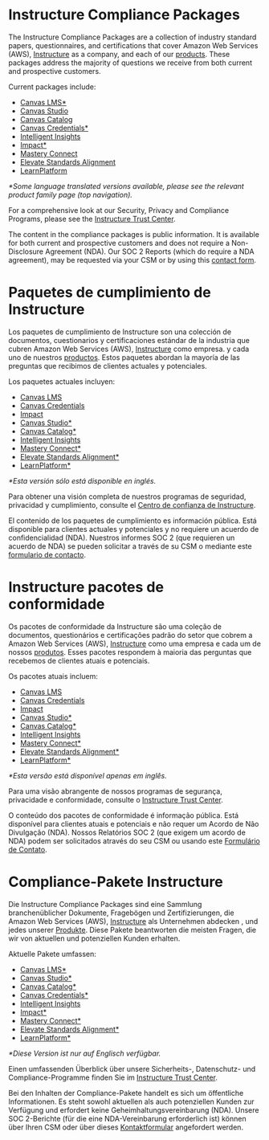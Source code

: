 <div class="lang EN">
  
# Instructure Compliance Packages
  
The Instructure Compliance Packages are a collection of industry standard papers, questionnaires, and certifications that cover Amazon Web Services (AWS), <a href="https://www.instructure.com" target="_blank">Instructure</a> as a company, and each of our <a href="https://www.instructure.com/products" target="_blank">products</a>. These packages address the majority of questions we receive from both current and prospective customers.

Current packages include:
- [Canvas LMS*](/#/canvas/lms/dl)
- [Canvas Studio](/#/canvas/studio/dl)
- [Canvas Catalog](/#/canvas/catalog/dl)
- [Canvas Credentials*](/#/canvas/credentials/dl)
- [Intelligent Insights](/#/intelligent-insights/dl)
- [Impact*](/#/impact/dl)
- [Mastery Connect](/#/mastery/connect/dl)
- [Elevate Standards Alignment](/#/elevate/standards-alignment/dl)
- [LearnPlatform](/#/learnplatform/dl)

_*Some language translated versions available, please see the relevant product family page (top navigation)._

For a comprehensive look at our Security, Privacy and Compliance Programs, please see the <a href="https://inst.bid/trust" target="_blank">Instructure Trust Center</a>.

The content in the compliance packages is public information. It is available for both current and prospective customers and does not require a Non-Disclosure Agreement (NDA). Our SOC 2 Reports (which do require a NDA agreement), may be requested via your CSM or by using this <a href="https://www.instructure.com/contact-us" target="_blank">contact form</a>.

</div>
<div class="lang ES_LA">
  
# Paquetes de cumplimiento de Instructure

Los paquetes de cumplimiento de Instructure son una colección de documentos, cuestionarios y certificaciones estándar de la industria que cubren Amazon Web Services (AWS), <a href="https://www.instructure.com/es" target="_blank">Instructure</a> como empresa. y cada uno de nuestros <a href="https://www.instructure.com/es/productos" target="_blank">productos</a>. Estos paquetes abordan la mayoría de las preguntas que recibimos de clientes actuales y potenciales.

Los paquetes actuales incluyen:
- [Canvas LMS](/#/es-la/canvas/lms/dl/es)
- [Canvas Credentials](/#/es-la/canvas/credentials/dl/es)
- [Impact](/#/es-la/impact/dl/es)
- [Canvas Studio*](/#/canvas/studio/dl/es)
- [Canvas Catalog*](/#/canvas/catalog/dl/es)
- [Intelligent Insights](/#/intelligent-insights/dl/es)
- [Mastery Connect*](/#/mastery/connect/dl/es)
- [Elevate Standards Alignment*](/#/elevate/standards-alignment/dl/es)
- [LearnPlatform*](/#/learnplatform/dl/es)

_*Esta versión sólo está disponible en inglés._

Para obtener una visión completa de nuestros programas de seguridad, privacidad y cumplimiento, consulte el <a href="https://inst.bid/trust/es" target="_blank">Centro de confianza de Instructure</a>.

El contenido de los paquetes de cumplimiento es información pública. Está disponible para clientes actuales y potenciales y no requiere un acuerdo de confidencialidad (NDA). Nuestros informes SOC 2 (que requieren un acuerdo de NDA) se pueden solicitar a través de su CSM o mediante este <a href="https://inst.bid/es-la/contactenos/es" target="_blank">formulario de contacto</a>.

</div>
<div class="lang PT_BR">

# Instructure pacotes de conformidade

Os pacotes de conformidade da Instructure são uma coleção de documentos, questionários e certificações padrão do setor que cobrem a Amazon Web Services (AWS), <a href="https://www.instructure.com/pt-br" target="_blank">Instructure</a> como uma empresa e cada um de nossos <a href="https://www.instructure.com/pt-br/produtos" target="_blank">produtos</a>. Esses pacotes respondem à maioria das perguntas que recebemos de clientes atuais e potenciais.

Os pacotes atuais incluem:
- [Canvas LMS](/#/pt-br/canvas/lms/dl/pt)
- [Canvas Credentials](/#/pt-br/canvas/credentials/dl/pt)
- [Impact](/#/pt-br/impact/dl/pt)
- [Canvas Studio*](/#/canvas/studio/dl/pt)
- [Canvas Catalog*](/#/canvas/catalog/dl/pt)
- [Intelligent Insights](/#/intelligent-insights/dl/pt)
- [Mastery Connect*](/#/mastery/connect/dl/pt)
- [Elevate Standards Alignment*](/#/elevate/standards-alignment/dl/pt)
- [LearnPlatform*](/#/learnplatform/dl/es)

_*Esta versão está disponível apenas em inglês._

Para uma visão abrangente de nossos programas de segurança, privacidade e conformidade, consulte o <a href="https://inst.bid/trust/pt" target="_blank">Instructure Trust Center</a>.

O conteúdo dos pacotes de conformidade é informação pública. Está disponível para clientes atuais e potenciais e não requer um Acordo de Não Divulgação (NDA). Nossos Relatórios SOC 2 (que exigem um acordo de NDA) podem ser solicitados através do seu CSM ou usando este <a href="https://inst.bid/contato/pt" target="_blank">Formulário de Contato</a>.

</div>
<div class="lang DE">

# Compliance-Pakete Instructure

Die Instructure Compliance Packages sind eine Sammlung branchenüblicher Dokumente, Fragebögen und Zertifizierungen, die Amazon Web Services (AWS), <a href="https://www.instructure.com/de" target="_blank">Instructure</a> als Unternehmen abdecken , und jedes unserer <a href="https://www.instructure.com/de/produkte" target="_blank">Produkte</a>. Diese Pakete beantworten die meisten Fragen, die wir von aktuellen und potenziellen Kunden erhalten.

Aktuelle Pakete umfassen:
- [Canvas LMS*](/#/canvas/lms/dl/de)
- [Canvas Studio*](/#/canvas/studio/dl/de)
- [Canvas Catalog*](/#/canvas/catalog/dl/de)
- [Canvas Credentials*](/#/canvas/credentials/dl/de)
- [Intelligent Insights](/#/intelligent-insights/dl/de)
- [Impact*](/#/impact/dl/de)
- [Mastery Connect*](/#/mastery/connect/dl/de)
- [Elevate Standards Alignment*](/#/elevate/standards-alignment/dl/de)
- [LearnPlatform*](/#/learnplatform/dl/de)

_*Diese Version ist nur auf Englisch verfügbar._

Einen umfassenden Überblick über unsere Sicherheits-, Datenschutz- und Compliance-Programme finden Sie im <a href="https://inst.bid/trust/de" target="_blank">Instructure Trust Center</a>.

Bei den Inhalten der Compliance-Pakete handelt es sich um öffentliche Informationen. Es steht sowohl aktuellen als auch potenziellen Kunden zur Verfügung und erfordert keine Geheimhaltungsvereinbarung (NDA). Unsere SOC 2-Berichte (für die eine NDA-Vereinbarung erforderlich ist) können über Ihren CSM oder über dieses <a href="https://inst.bid/kontakt/de" target="_blank">Kontaktformular</a> angefordert werden.

</div>
